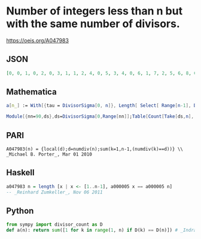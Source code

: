 # Number of integers less than n but with the same number of divisors\.
https://oeis.org/A047983
## JSON
```JSON
[0, 0, 1, 0, 2, 0, 3, 1, 1, 2, 4, 0, 5, 3, 4, 0, 6, 1, 7, 2, 5, 6, 8, 0, 2, 7, 8, 3, 9, 1, 10, 4, 9, 10, 11, 0, 11, 12, 13, 2, 12, 3, 13, 5, 6, 14, 14, 0, 3, 7, 15, 8, 15, 4, 16, 5, 17, 18, 16, 0, 17, 19, 9, 0, 20, 6, 18, 10, 21, 7, 19, 1, 20, 22, 11, 12, 23, 8, 21, 1, 1, 24, 22, 2, 25, 26, 27]
```
## Mathematica
```Mathematica
a[n_] := With[{tau = DivisorSigma[0, n]}, Length[ Select[ Range[n-1], DivisorSigma[0, #] == tau & ]]]; Table[a[n], {n, 1, 87}](* _Jean-François Alcover_, Nov 30 2011 *)
```
```Mathematica
Module[{nn=90,ds},ds=DivisorSigma[0,Range[nn]];Table[Count[Take[ds,n], ds[[n]]]- 1,{n,nn}]] (* _Harvey P. Dale_, Feb 16 2014 *)
```
## PARI
```PARI
A047983(n) = {local(d);d=numdiv(n);sum(k=1,n-1,(numdiv(k)==d))} \\ _Michael B. Porter_, Mar 01 2010
```
## Haskell
```Haskell
a047983 n = length [x | x <- [1..n-1], a000005 x == a000005 n]
-- _Reinhard Zumkeller_, Nov 06 2011
```
## Python
```Python
from sympy import divisor_count as D
def a(n): return sum([1 for k in range(1, n) if D(k) == D(n)]) # _Indranil Ghosh_, Apr 30 2017
```
